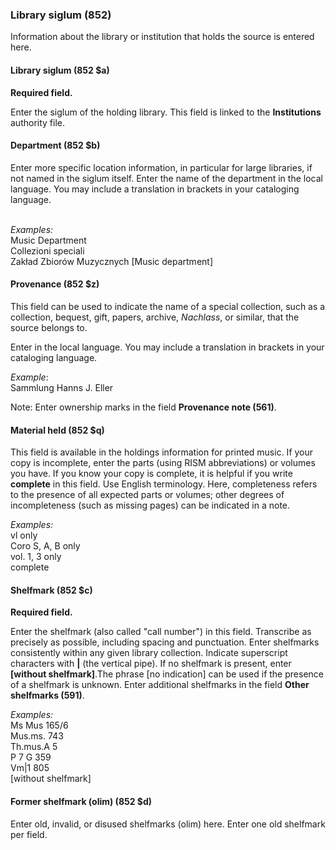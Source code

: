 ### **Library siglum (852)**  

Information about the library or institution that holds the source is entered here.

#### Library siglum (852 $a) 

**Required field.**

Enter the siglum of the holding library. This field is linked to the **Institutions** authority file.

#### Department (852 $b) 

Enter more specific location information, in particular for large libraries, if not named in the siglum itself. Enter the name of the department in the local language. You may include a translation in brackets in your cataloging language.

&nbsp;  
_Examples:_  
Music Department  
Collezioni speciali  
Zakład Zbiorów Muzycznych [Music department]

#### Provenance (852 $z) 

This field can be used to indicate the name of a special collection, such as a collection, bequest, gift,&nbsp;papers, archive, _Nachlass_, or similar, that the source belongs to.

Enter in the local language. You may include a translation in brackets in your cataloging language.

_Example_:  
Sammlung Hanns J. Eller

Note: Enter ownership marks in the field **Provenance note (561)**.

#### Material held (852 $q)

This field is available in the holdings information for printed music. If your copy is incomplete, enter the parts (using RISM abbreviations) or volumes you have. If you know your copy is complete, it is helpful if you write **complete** in this field. Use English terminology. Here, completeness refers to the presence of all expected parts or volumes; other degrees of incompleteness (such as missing pages) can be indicated in a note.

_Examples:_  
vl only  
Coro S, A, B only  
vol. 1, 3 only  
complete

#### Shelfmark (852 $c) 

**Required field.**

Enter the shelfmark (also called "call number") in this field. Transcribe as precisely as possible, including spacing and punctuation. Enter shelfmarks consistently within any given library collection. Indicate superscript characters with **|** (the vertical pipe).&nbsp;If no shelfmark is present, enter **[without shelfmark]**.The phrase [no indication] can be used if the presence of a shelfmark is unknown. Enter additional shelfmarks in the field **Other shelfmarks (591)**.

_Examples:_  
Ms Mus 165/6  
Mus.ms. 743  
Th.mus.A 5  
P 7 G 359  
Vm|1 805  
[without shelfmark]

#### Former shelfmark (olim) (852 $d) 

Enter old, invalid, or disused shelfmarks (olim) here. Enter one old shelfmark per field.